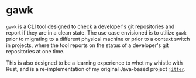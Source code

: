 # gawk 

`gawk` is a CLI tool designed to check a developer's git repositories and report if they are in a clean state. The use case envisioned is to utilize `gawk` prior to migrating to a different physical machine or prior to a context switch in projects, where the tool reports on the status of a developer's git repositories at one time.

This is also designed to be a learning experience to whet my whistle with Rust, and is a re-implementation of my original Java-based project [`jitter`](https://github.com/baskinomics/jitter).